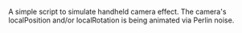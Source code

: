 A simple script to simulate handheld camera effect. The camera's localPosition and/or localRotation is being animated via Perlin noise.